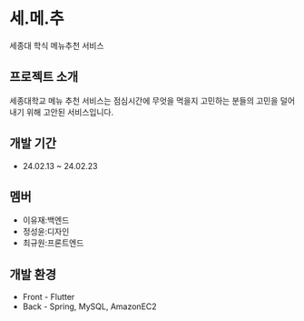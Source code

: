 # 세.메.추
세종대 학식 메뉴추천 서비스
## 프로젝트 소개
세종대학교 메뉴 추천 서비스는 점심시간에 무엇을 먹을지 고민하는 분들의 고민을 덜어내기 위해 고안된 서비스입니다.
## 개발 기간
* 24.02.13 ~ 24.02.23
## 멤버
*  이유재:백엔드
*  정성윤:디자인
*  최규원:프론트엔드
## 개발 환경
* Front - Flutter
* Back - Spring, MySQL, AmazonEC2

